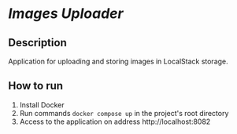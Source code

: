 # *Images Uploader*
## Description
Application for uploading and storing images in LocalStack storage.
## How to run
1. Install Docker
2. Run commands ```docker compose up``` in the project's root directory
3. Access to the application on address http://localhost:8082